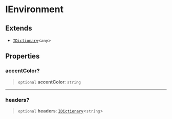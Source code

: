 # IEnvironment

## Extends

- [`IDictionary`](../../../shared/type-aliases/IDictionary.md)\<`any`\>

## Properties

### accentColor?

> `optional` **accentColor**: `string`

***

### headers?

> `optional` **headers**: [`IDictionary`](../../../shared/type-aliases/IDictionary.md)\<`string`\>
